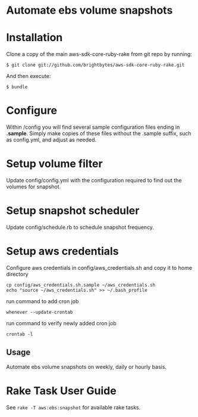 # Automate ebs volume snapshots  

# Installation
Clone a copy of the main aws-sdk-core-ruby-rake from git repo by running:

    $ git clone git://github.com/brightbytes/aws-sdk-core-ruby-rake.git

And then execute:

    $ bundle

# Configure
Within /config you will find several sample configuration files ending in **.sample**. Simply make copies of these files without the .sample suffix, such as config.yml, and adjust as needed.

# Setup volume filter
Update config/config.yml with the configuration required to find out the volumes for snapshot. 

# Setup snapshot scheduler    
Update config/schedule.rb to schedule snapshot frequency.

# Setup aws credentials
Configure aws credentials in config/aws_credentials.sh and copy it to home directory 

    cp config/aws_credentials.sh.sample ~/aws_credentials.sh
    echo "source ~/aws_credentials.sh" >> ~/.bash_profile
    
run command to add cron job

    whenever --update-crontab

run command to verify newly added cron job

    crontab -l

## Usage
Automate ebs volume snapshots on weekly, daily or hourly basis.  

# Rake Task User Guide
See `rake -T aws:ebs:snapshot` for available rake tasks. 